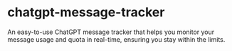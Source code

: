 # chatgpt-message-tracker
An easy-to-use ChatGPT message tracker that helps you monitor your message usage and quota in real-time, ensuring you stay within the limits.
